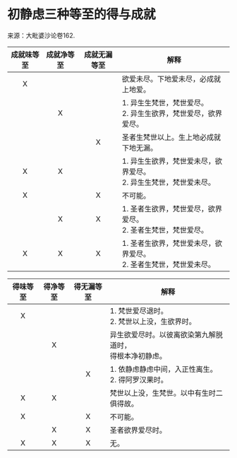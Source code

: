 # 初静虑三种等至的得与成就

来源：大毗婆沙论卷162.



| 成就味等至 | 成就净等至 | 成就无漏等至 | 解释                                                         |
| :--------: | :--------: | :----------: | ------------------------------------------------------------ |
|     X      |            |              | 欲爱未尽。下地爱未尽，必成就上地爱。                         |
|            |     X      |              | 1. 异生生梵世，梵世爱尽。<br />2. 异生生欲界，梵世爱尽，欲界爱尽。 |
|            |            |      X       | 圣者生梵世以上。生上地必成就下地无漏。                       |
|     X      |     X      |              | 1. 异生生欲界，梵世爱未尽，欲界爱尽。<br />2. 异生生梵世，梵世爱未尽。 |
|     X      |            |      X       | 不可能。                                                     |
|            |     X      |      X       | 1. 圣者生欲界，梵世爱尽，欲界爱尽。<br />2. 圣者生梵世，梵世爱尽。 |
|     X      |     X      |      X       | 1. 圣者生欲界，梵世爱未尽，欲界爱尽。<br />2. 圣者生梵世，梵世爱未尽。 |



| 得味等至 | 得净等至 | 得无漏等至 | 解释                                                         |
| :------: | :------: | :--------: | ------------------------------------------------------------ |
|    X     |          |            | 1. 梵世爱尽退时。<br />2. 梵世以上没，生欲界时。             |
|          |    X     |            | 异生欲爱尽时。以彼离欲染第九解脱道时，<br />得根本净初静虑。 |
|          |          |     X      | 1. 依静虑静虑中间，入正性离生。<br />2. 得阿罗汉果时。       |
|    X     |    X     |            | 梵世以上没，生梵世。以中有生时二俱得故。                     |
|    X     |          |     X      | 不可能。                                                     |
|          |    X     |     X      | 圣者欲界爱尽时。                                             |
|    X     |    X     |     X      | 无。                                                         |
